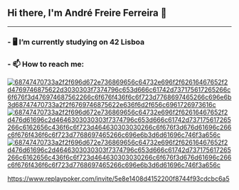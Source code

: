 ## Hi there, I'm André Freire Ferreira 👋

-------

### - 🖥️ I’m currently studying on 42 Lisboa
      
      
### - 📫 How to reach me:   
[![68747470733a2f2f696d672e736869656c64732e696f2f62616467652f2d4769746875622d3030303f7374796c653d666c61742d737175617265266c6f676f3d476974687562266c6f676f436f6c6f723d7768697465266c696e6b3d68747470733a2f2f6769746875622e636f6d2f656c6961726973616c](https://user-images.githubusercontent.com/100360644/157726141-08a407cf-5feb-4b67-8fad-dfe09c1a3e7a.svg)
](https://github.com/anfreire)
[![68747470733a2f2f696d672e736869656c64732e696f2f62616467652f2d476d61696c2d4646303030303f7374796c653d666c61742d737175617265266c6162656c436f6c6f723d464630303030266c6f676f3d676d61696c266c6f676f436f6c6f723d7768697465266c696e6b3d6d61696c746f3a656c](https://user-images.githubusercontent.com/100360644/157726103-347b3da2-9720-4527-9fb7-17bf0b7eedbe.svg)
](mailto:anfreire@student.42lisboa.com)
[![68747470733a2f2f696d672e736869656c64732e696f2f62616467652f2d476d61696c2d4646303030303f7374796c653d666c61742d737175617265266c6162656c436f6c6f723d464630303030266c6f676f3d676d61696c266c6f676f436f6c6f723d7768697465266c696e6b3d6d61696c746f3a656c](https://user-images.githubusercontent.com/100360644/157727905-b10d4822-cbb1-4b8b-bf8a-ec5c3c249fd5.jpg)
](https://www.instagram.com/andreff2k/)

https://www.replaypoker.com/invite/5e8e1408d4152200f8744f93cdcbc6a5



